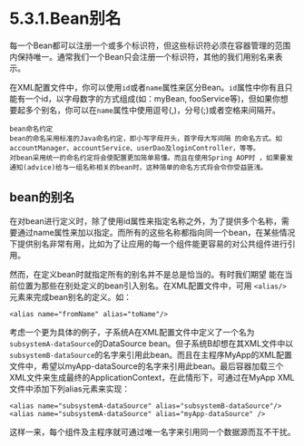 # 5.3.1.Bean别名

每一个Bean都可以注册一个或多个标识符，但这些标识符必须在容器管理的范围内保持唯一。通常我们一个Bean只会注册一个标识符，其他的我们用别名来表示。

在XML配置文件中，你可以使用`id`或者`name`属性来区分Bean。`id`属性中你有且只能有一个id，以字母数字的方式组成(如：myBean, fooService等)，但如果你想要起多个别名，你可以在`name`属性中使用逗号(,)，分号(;)或者空格来间隔开。

```
bean命名约定
bean的命名采用标准的Java命名约定，即小写字母开头，首字母大写间隔 的命名方式。如accountManager、accountService、userDao及loginController，等等。
对bean采用统一的命名约定将会使配置更加简单易懂。而且在使用Spring AOP时 ，如果要发通知(advice)给与一组名称相关的bean时，这种简单的命名方式将会令你受益匪浅。
```

## bean的别名
在对bean进行定义时，除了使用id属性来指定名称之外，为了提供多个名称，需要通过name属性来加以指定。而所有的这些名称都指向同一个bean，在某些情况下提供别名非常有用，比如为了让应用的每一个组件能更容易的对公共组件进行引用。

然而，在定义bean时就指定所有的别名并不是总是恰当的。有时我们期望 能在当前位置为那些在别处定义的bean引入别名。在XML配置文件中，可用 `<alias/>` 元素来完成bean别名的定义。如：
```
<alias name="fromName" alias="toName"/>
```
考虑一个更为具体的例子，子系统A在XML配置文件中定义了一个名为`subsystemA-dataSource`的DataSource bean。但子系统B却想在其XML文件中以`subsystemB-dataSource`的名字来引用此bean。而且在主程序MyApp的XML配置文件中，希望以myApp-dataSource的名字来引用此bean。最后容器加载三个XML文件来生成最终的ApplicationContext，在此情形下，可通过在MyApp XML文件中添加下列alias元素来实现：
```
<alias name="subsystemA-dataSource" alias="subsystemB-dataSource"/>
<alias name="subsystemA-dataSource" alias="myApp-dataSource" />
```
这样一来，每个组件及主程序就可通过唯一名字来引用同一个数据源而互不干扰。